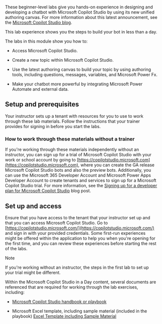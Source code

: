 These beginner-level labs give you hands-on experience in designing and developing a chatbot with Microsoft Copilot Studio by using its new unified authoring canvas. For more information about this latest announcement, see the [Microsoft Copilot Studio blog](https://powervirtualagents.microsoft.com/blog/reinvent-your-ai-assistants-with-generative-answers-actions-and-more-in-microsoft-power-virtual-agents/?azure-portal=true).

This lab experience shows you the steps to build your bot in less than a day.

The labs in this module show you how to:

- Access Microsoft Copilot Studio.

- Create a new topic within Microsoft Copilot Studio.

- Use the latest authoring canvas to build your topic by using authoring tools, including questions, messages, variables, and Microsoft Power Fx.

- Make your chatbot more powerful by integrating Microsoft Power Automate and external data.

## Setup and prerequisites

Your instructor sets up a tenant with resources for you to use to work through these lab materials. Follow the instructions that your trainer provides for signing in before you start the labs.

### How to work through these materials without a trainer

If you're working through these materials independently without an instructor, you can sign up for a trial of Microsoft Copilot Studio with your work or school account by going to [https://copilotstudio.microsoft.com](https://copilotstudio.microsoft.com), where you can create the GA release Microsoft Copilot Studio bots and also the preview bots. Additionally, you can use the Microsoft 365 Developer Account and Microsoft Power Apps Developer Account to create tenants and services to sign up for a Microsoft Copilot Studio trial. For more information, see the [Signing up for a developer plan for Microsoft Copilot Studio](https://powervirtualagents.microsoft.com/blog/signing-up-for-a-developer-plan-for-power-virtual-agents/?azure-portal=true) blog post.

## Set up and access

Ensure that you have access to the tenant that your instructor set up and that you can access Microsoft Copilot Studio. Go to [https://copilotstudio.microsoft.com/](https://copilotstudio.microsoft.com/) and sign in with your provided credentials. Some first-run experiences might be offered within the application to help you when you're opening for the first time, and you can review these experiences before starting the rest of the labs.

> [!NOTE]
> If you're working without an instructor, the steps in the first lab to set up your trial might be different.

Within the Microsoft Copilot Studio in a Day content, several documents are referenced that are required for working through the lab exercises, including:

- [Microsoft Copilot Studio handbook or playbook](https://github.com/microsoft/CopilotStudioSamples/blob/master/Playbook/PVA%20Bot%20Building%20Handbook.pdf)

- Microsoft Excel template, including sample material (included in the playbook) [Excel Template including Sample Material](https://github.com/MicrosoftDocs/mslearn-developer-tools-power-platform/blob/master/in-a-day/PVA/PVA_Req_Template_Contoso_Coffee.zip)
